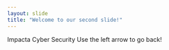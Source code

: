 ```yaml
---
layout: slide
title: "Welcome to our second slide!"
---
```

Impacta Cyber Security
Use the left arrow to go back!
